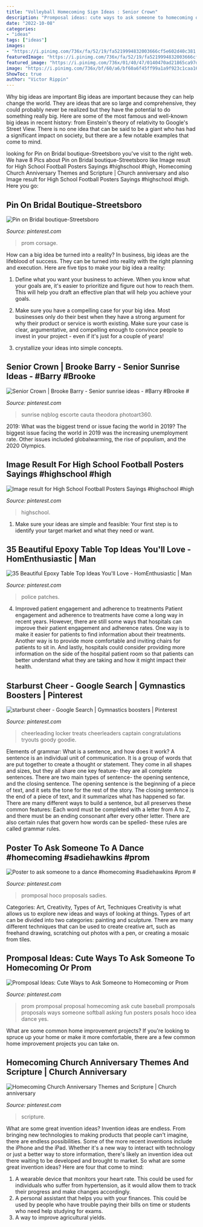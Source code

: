 ```yaml
---
title: "Volleyball Homecoming Sign Ideas : Senior Crown"
description: "Promposal ideas: cute ways to ask someone to homecoming or prom"
date: "2022-10-08"
categories:
- "ideas"
tags: ["ideas"]
images:
- "https://i.pinimg.com/736x/fa/52/19/fa5219994832003666cf5e602d40c381.jpg"
featuredImage: "https://i.pinimg.com/736x/fa/52/19/fa5219994832003666cf5e602d40c381.jpg"
featured_image: "https://i.pinimg.com/736x/01/40/47/0140470ad21865ca97dfc8e0654de18d.jpg"
image: "https://i.pinimg.com/736x/bf/60/a6/bf60a6f45ff99a1a9f923c1caa16d3ef.jpg"
ShowToc: true
author: "Victor Rippin"
---
```



Why big ideas are important
Big ideas are important because they can help change the world. They are ideas that are so large and comprehensive, they could probably never be realized but they have the potential to do something really big. Here are some of the most famous and well-known big ideas in recent history: from Einstein's theory of relativity to Google's Street View. There is no one idea that can be said to be a giant who has had a significant impact on society, but there are a few notable examples that come to mind.

	

		
looking for Pin on Bridal boutique-Streetsboro you've visit to the right web. We have 8 Pics about Pin on Bridal boutique-Streetsboro like Image result for High School Football Posters Sayings #highschool #high, Homecoming Church Anniversary Themes and Scripture | Church anniversary and also Image result for High School Football Posters Sayings #highschool #high. Here you go:
		
    
## Pin On Bridal Boutique-Streetsboro

<img loading=lazy src="https://i.pinimg.com/736x/44/1e/ff/441effcce6cc90eb6011803681ac8058--prom-corsage-bridal-boutique.jpg" onerror="this.onerror=null;this.src='https://tse2.mm.bing.net/th?id=OIP.QXqMhme2yZfgOoDizHiQ1QDYEg&amp;pid=15.1';" alt="Pin on Bridal boutique-Streetsboro">

_Source: pinterest.com_

>prom corsage. 

	

How can a big idea be turned into a reality?
In business, big ideas are the lifeblood of success. They can be turned into reality with the right planning and execution. Here are five tips to make your big idea a reality:
1. Define what you want your business to achieve. When you know what your goals are, it's easier to prioritize and figure out how to reach them. This will help you draft an effective plan that will help you achieve your goals.

2. Make sure you have a compelling case for your big idea. Most businesses only do their best when they have a strong argument for why their product or service is worth existing. Make sure your case is clear, argumentative, and compelling enough to convince people to invest in your project - even if it's just for a couple of years!

3. crystallize your ideas into simple concepts.

    
## Senior Crown | Brooke Barry - Senior Sunrise Ideas - #Barry #Brooke #

<img loading=lazy src="https://i.pinimg.com/736x/fa/52/19/fa5219994832003666cf5e602d40c381.jpg" onerror="this.onerror=null;this.src='https://tse2.mm.bing.net/th?id=OIP.Ur8aCex1UA4QLqeiAv1VvgHaNK&amp;pid=15.1';" alt="Senior Crown | Brooke Barry - Senior sunrise ideas - #Barry #Brooke #">

_Source: pinterest.com_

>sunrise nqblog escorte cauta theodora photoart360. 

	

2019: What was the biggest trend or issue facing the world in 2019?
The biggest issue facing the world in 2019 was the increasing unemployment rate. Other issues included globalwarming, the rise of populism, and the 2020 Olympics.

    
## Image Result For High School Football Posters Sayings #highschool #high

<img loading=lazy src="https://i.pinimg.com/736x/01/40/47/0140470ad21865ca97dfc8e0654de18d.jpg" onerror="this.onerror=null;this.src='https://tse3.mm.bing.net/th?id=OIP.leM5N9bX4b6cxSdpA4XPgAHaJ4&amp;pid=15.1';" alt="Image result for High School Football Posters Sayings #highschool #high">

_Source: pinterest.com_

>highschool. 

	

1. Make sure your ideas are simple and feasible: Your first step is to identify your target market and what they need or want.

    
## 35 Beautiful Epoxy Table Top Ideas You&#039;ll Love - HomEnthusiastic | Man

<img loading=lazy src="https://i.pinimg.com/736x/bf/60/a6/bf60a6f45ff99a1a9f923c1caa16d3ef.jpg" onerror="this.onerror=null;this.src='https://tse1.mm.bing.net/th?id=OIP.Syf635LiY52YuHsmh4rO4gHaJ3&amp;pid=15.1';" alt="35 Beautiful Epoxy Table Top Ideas You&#039;ll Love - HomEnthusiastic | Man">

_Source: pinterest.com_

>police patches. 

	

4) Improved patient engagement and adherence to treatments
Patient engagement and adherence to treatments have come a long way in recent years. However, there are still some ways that hospitals can improve their patient engagement and adherence rates. One way is to make it easier for patients to find information about their treatments. Another way is to provide more comfortable and inviting chairs for patients to sit in. And lastly, hospitals could consider providing more information on the side of the hospital patient room so that patients can better understand what they are taking and how it might impact their health.

    
## Starburst Cheer - Google Search | Gymnastics Boosters | Pinterest

<img loading=lazy src="https://i.pinimg.com/736x/d8/f8/77/d8f8778d38c45d73c94718e393d30856.jpg" onerror="this.onerror=null;this.src='https://tse2.mm.bing.net/th?id=OIP.QDQ12fJuNmL3X-MKRhLRxAHaJ3&amp;pid=15.1';" alt="starburst cheer - Google Search | Gymnastics boosters | Pinterest">

_Source: pinterest.com_

>cheerleading locker treats cheerleaders captain congratulations tryouts goody goodie. 

	

Elements of grammar: What is a sentence, and how does it work?
A sentence is an individual unit of communication. It is a group of words that are put together to create a thought or statement. They come in all shapes and sizes, but they all share one key feature- they are all complete sentences. There are two main types of sentence- the opening sentence, and the closing sentence. The opening sentence is the beginning of a piece of text, and it sets the tone for the rest of the story. The closing sentence is the end of a piece of text, and it summarizes what has happened so far. There are many different ways to build a sentence, but all preserves these common features: Each word must be completed with a letter from A to Z, and there must be an ending consonant after every other letter. There are also certain rules that govern how words can be spelled- these rules are called grammar rules.

    
## Poster To Ask Someone To A Dance #homecoming #sadiehawkins #prom #

<img loading=lazy src="https://i.pinimg.com/736x/5b/ab/78/5bab78e74ea78b87320cd225de994a35.jpg" onerror="this.onerror=null;this.src='https://tse1.mm.bing.net/th?id=OIP.Yi0J6BCNhF2Csn5tnPEV1QHaNK&amp;pid=15.1';" alt="Poster to ask someone to a dance #homecoming #sadiehawkins #prom #">

_Source: pinterest.com_

>promposal hoco proposals sadies. 

	

Categories: Art, Creativity, Types of Art, Techniques
Creativity is what allows us to explore new ideas and ways of looking at things. Types of art can be divided into two categories: painting and sculpture. There are many different techniques that can be used to create creative art, such as freehand drawing, scratching out photos with a pen, or creating a mosaic from tiles.

    
## Promposal Ideas: Cute Ways To Ask Someone To Homecoming Or Prom

<img loading=lazy src="https://i.pinimg.com/736x/20/c8/7f/20c87f31b60150154adb52c392384262.jpg" onerror="this.onerror=null;this.src='https://tse2.mm.bing.net/th?id=OIP.5GiFk6r7vykdJ_TsVHsNEwHaJ4&amp;pid=15.1';" alt="Promposal Ideas: Cute Ways to Ask Someone to Homecoming or Prom">

_Source: pinterest.com_

>prom promposal proposal homecoming ask cute baseball promposals proposals ways someone softball asking fun posters posals hoco idea dance yes. 

	

What are some common home improvement projects?
If you're looking to spruce up your home or make it more comfortable, there are a few common home improvement projects you can take on.

    
## Homecoming Church Anniversary Themes And Scripture | Church Anniversary

<img loading=lazy src="https://i.pinimg.com/736x/94/72/0a/94720ae8b0e92aa393030783a63227f4.jpg" onerror="this.onerror=null;this.src='https://tse1.mm.bing.net/th?id=OIP.id0vvPE2axPy20OgcMnb3AAAAA&amp;pid=15.1';" alt="Homecoming Church Anniversary Themes and Scripture | Church anniversary">

_Source: pinterest.com_

>scripture. 

	

What are some great invention ideas?
Invention ideas are endless. From bringing new technologies to making products that people can't imagine, there are endless possibilities. Some of the more recent inventions include the iPhone and the iPad. Whether it's a new way to interact with technology or just a better way to store information, there's likely an invention idea out there waiting to be developed and brought to market. So what are some great invention ideas? Here are four that come to mind: 
1) A wearable device that monitors your heart rate. This could be used for individuals who suffer from hypertension, as it would allow them to track their progress and make changes accordingly. 
2) A personal assistant that helps you with your finances. This could be used by people who have trouble paying their bills on time or students who need help studying for exams. 
3) A way to improve agricultural yields.

